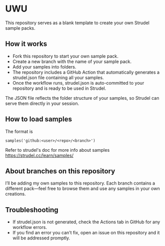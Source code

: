 # UWU

This repository serves as a blank template to create your own Strudel sample packs.

## How it works

- Fork this repository to start your own sample pack.
- Create a new branch with the name of your sample pack.
- Add your samples into folders.
- The repository includes a GitHub Action that automatically generates a strudel.json file containing all your samples.
- Once the workflow runs, strudel.json is auto-committed to your repository and is ready to be used in Strudel.

The JSON file reflects the folder structure of your samples, so Strudel can serve them directly in your session.

## How to load samples

The format is
```
samples('github:<user>/<repo>/<branch>')
```

Refer to strudel's doc for more info about samples https://strudel.cc/learn/samples/

## About branches on this repository

I’ll be adding my own samples to this repository.
Each branch contains a different pack—feel free to browse them and use any samples in your own creations.

## Troubleshooting

- If strudel.json is not generated, check the Actions tab in GitHub for any workflow errors.
- If you find an error you can’t fix, open an issue on this repository and it will be addressed promptly.
